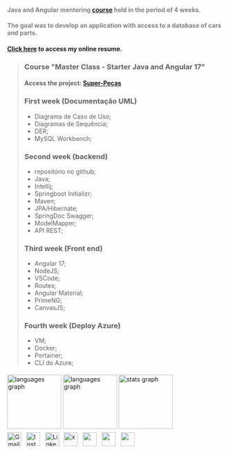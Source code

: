 
#### <span style="color:gray;"> Java and Angular mentoring [course](https://www.masterclasscursos.com.br/) held in the period of 4 weeks. 
#### <span style="color:gray;"> The goal was to develop an application with access to a database of cars and parts.&nbsp;&nbsp;&nbsp;&nbsp;&nbsp;&nbsp;&nbsp;</span> 
#### [Click here](https://alexandrelorena.github.io/index.html) to access my online resume.

>### Course "Master Class - Starter Java and Angular 17" 
>
> #### Access the project: [Super-Peças](http://super-pecas.brazilsouth.cloudapp.azure.com/)
>
>### First week (Documentação UML)
>
> - Diagrama de Caso de Uso;
> - Diagramas de Sequência;
> - DER;
> - MySQL Workbench;
>
>### Second week (backend)
>
> - repositório no github;
> - Java;
> - Intellij;
> - Springboot Initializr;
> - Maven;
> - JPA/Hibernate;
> - SpringDoc Swagger;
> - ModelMapper;
> - API REST;
>
>### Third week (Front end)
>
> - Angular 17;
> - NodeJS;
> - VSCode;
> - Routes;
> - Angular Material;
> - PrimeNG;
> - CanvasJS;
>
>### Fourth week (Deploy Azure)
>   
> - VM;
> - Docker;
> - Portainer;
> - CLI do Azure;


<!DOCTYPE html>
<html lang="pt-br">
<head>
    <meta charset="UTF-8">
    <meta name="viewport" content="width=device-width, initial-scale=1">
    <link rel="stylesheet" type="text/css" href="estilo.css">
</head>
<body>

<img src="https://i.imgur.com/h1q7oo1.jpg" width="785" height="5">

<div align="left">
  <img src="https://github-readme-stats.vercel.app/api/wakatime?username=@alexandrelorena&v=2&theme=react" height="125" alt="languages graph"/>
  <img src="https://github-readme-stats.vercel.app/api/top-langs?username=alexandrelorena&locale=en&hide_title=false&layout=compact&card_width=320&langs_count=5&theme=react&hide_border=false&order=2" height="125" alt="languages graph" />
  <img src="https://github-readme-stats.vercel.app/api?username=alexandrelorena&hide_title=false&hide_rank=false&show_icons=true&include_all_commits=true&count_private=true&disable_animations=false&theme=react&locale=en&hide_border=false&order=1" height="125" alt="stats graph"/>
</div>
<img src="https://i.imgur.com/h1q7oo1.jpg" width="785" height="5">

<div>
  <a href="mailto:alexandre.lorena@gmail.com" style="text-decoration: none;">
    <img src="https://cdn.simpleicons.org/gmail" alt="Gmail" width="32" height="32"></a>&nbsp;&nbsp;
  <a href="https://www.instagram.com/alexandre_lorena/" style="text-decoration: none;">
    <img src="https://cdn.simpleicons.org/instagram" alt="Instagram" width="32" height="32"></a>&nbsp;&nbsp;
  <a href="https://www.linkedin.com/in/alexandrelorena-developer/" style="text-decoration: none;">
    <img src="https://cdn.simpleicons.org/linkedin" alt="LinkedIn" width="32" height="32"></a>&nbsp;&nbsp;
  <a href="https://x.com/alefaith" style="text-decoration: none;">
    <img src="https://cdn.simpleicons.org/x" alt="x" width="32" height="32"></a>&nbsp;&nbsp;
  <a href="https://www.youtube.com/@alefaith2008/featured" style="text-decoration: none;">
    <img src="https://cdn.simpleicons.org/youtube" width="32" height="32"></a>&nbsp;&nbsp;
  <a href="https://steamcommunity.com/id/alexandrelorena/" style="text-decoration: none;">
    <img src="https://cdn.simpleicons.org/steam/gray" width="32" height="32"></a>&nbsp;&nbsp;
  <a href="https://discord.com/channels/alelorena" style="text-decoration: none;">
    <img src="https://cdn.simpleicons.org/discord" width="32" height="32"></a>
</div>
</body>
</html>
